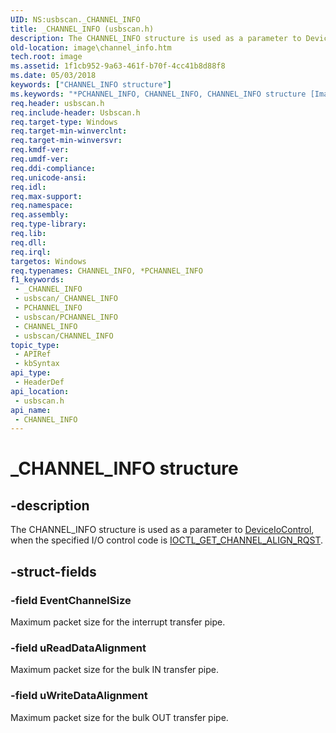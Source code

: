 ```yaml
---
UID: NS:usbscan._CHANNEL_INFO
title: _CHANNEL_INFO (usbscan.h)
description: The CHANNEL_INFO structure is used as a parameter to DeviceIoControl, when the specified I/O control code is IOCTL_GET_CHANNEL_ALIGN_RQST.
old-location: image\channel_info.htm
tech.root: image
ms.assetid: 1f1cb952-9a63-461f-b70f-4cc41b8d88f8
ms.date: 05/03/2018
keywords: ["CHANNEL_INFO structure"]
ms.keywords: "*PCHANNEL_INFO, CHANNEL_INFO, CHANNEL_INFO structure [Imaging Devices], PCHANNEL_INFO, PCHANNEL_INFO structure pointer [Imaging Devices], _CHANNEL_INFO, image.channel_info, stifnc_f0aea91c-5d41-43e5-bb8b-139bfb7c3198.xml, usbscan/CHANNEL_INFO, usbscan/PCHANNEL_INFO"
req.header: usbscan.h
req.include-header: Usbscan.h
req.target-type: Windows
req.target-min-winverclnt: 
req.target-min-winversvr: 
req.kmdf-ver: 
req.umdf-ver: 
req.ddi-compliance: 
req.unicode-ansi: 
req.idl: 
req.max-support: 
req.namespace: 
req.assembly: 
req.type-library: 
req.lib: 
req.dll: 
req.irql: 
targetos: Windows
req.typenames: CHANNEL_INFO, *PCHANNEL_INFO
f1_keywords:
 - _CHANNEL_INFO
 - usbscan/_CHANNEL_INFO
 - PCHANNEL_INFO
 - usbscan/PCHANNEL_INFO
 - CHANNEL_INFO
 - usbscan/CHANNEL_INFO
topic_type:
 - APIRef
 - kbSyntax
api_type:
 - HeaderDef
api_location:
 - usbscan.h
api_name:
 - CHANNEL_INFO
---
```


# _CHANNEL_INFO structure


## -description

The CHANNEL_INFO structure is used as a parameter to <a href="/windows/win32/api/ioapiset/nf-ioapiset-deviceiocontrol">DeviceIoControl</a>, when the specified I/O control code is <a href="/windows-hardware/drivers/ddi/usbscan/ni-usbscan-ioctl_get_channel_align_rqst">IOCTL_GET_CHANNEL_ALIGN_RQST</a>.

## -struct-fields

### -field EventChannelSize

Maximum packet size for the interrupt transfer pipe.

### -field uReadDataAlignment

Maximum packet size for the bulk IN transfer pipe.

### -field uWriteDataAlignment

Maximum packet size for the bulk OUT transfer pipe.